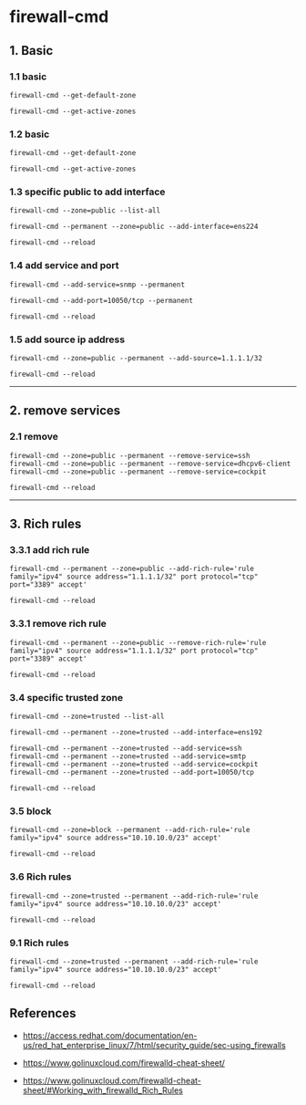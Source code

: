 # firewall-cmd

## 1. Basic
### 1.1 basic

    firewall-cmd --get-default-zone
    
    firewall-cmd --get-active-zones

### 1.2 basic

    firewall-cmd --get-default-zone
    
    firewall-cmd --get-active-zones

### 1.3 specific public to add interface

    firewall-cmd --zone=public --list-all
    
    firewall-cmd --permanent --zone=public --add-interface=ens224
    
    firewall-cmd --reload

### 1.4 add service and port

    firewall-cmd --add-service=snmp --permanent
    
    firewall-cmd --add-port=10050/tcp --permanent
    
    firewall-cmd --reload
    
### 1.5 add source ip address

    firewall-cmd --zone=public --permanent --add-source=1.1.1.1/32
    
    firewall-cmd --reload

<hr/>

## 2. remove services

### 2.1 remove

```
firewall-cmd --zone=public --permanent --remove-service=ssh
firewall-cmd --zone=public --permanent --remove-service=dhcpv6-client
firewall-cmd --zone=public --permanent --remove-service=cockpit

firewall-cmd --reload
```

<hr/>

## 3. Rich rules

### 3.3.1 add rich rule

    firewall-cmd --permanent --zone=public --add-rich-rule='rule family="ipv4" source address="1.1.1.1/32" port protocol="tcp" port="3389" accept'
    
    firewall-cmd --reload


### 3.3.1 remove rich rule

    firewall-cmd --permanent --zone=public --remove-rich-rule='rule family="ipv4" source address="1.1.1.1/32" port protocol="tcp" port="3389" accept'
    
    firewall-cmd --reload


### 3.4 specific trusted zone

    firewall-cmd --zone=trusted --list-all
    
    firewall-cmd --permanent --zone=trusted --add-interface=ens192
    
    firewall-cmd --permanent --zone=trusted --add-service=ssh
    firewall-cmd --permanent --zone=trusted --add-service=smtp
    firewall-cmd --permanent --zone=trusted --add-service=cockpit
    firewall-cmd --permanent --zone=trusted --add-port=10050/tcp
    
    firewall-cmd --reload

### 3.5 block

    firewall-cmd --zone=block --permanent --add-rich-rule='rule family="ipv4" source address="10.10.10.0/23" accept'

    firewall-cmd --reload

### 3.6 Rich rules

    firewall-cmd --zone=trusted --permanent --add-rich-rule='rule family="ipv4" source address="10.10.10.0/23" accept'
    
    firewall-cmd --reload

### 9.1 Rich rules

    firewall-cmd --zone=trusted --permanent --add-rich-rule='rule family="ipv4" source address="10.10.10.0/23" accept'
    
    firewall-cmd --reload


## References

- https://access.redhat.com/documentation/en-us/red_hat_enterprise_linux/7/html/security_guide/sec-using_firewalls

- https://www.golinuxcloud.com/firewalld-cheat-sheet/
- https://www.golinuxcloud.com/firewalld-cheat-sheet/#Working_with_firewalld_Rich_Rules
